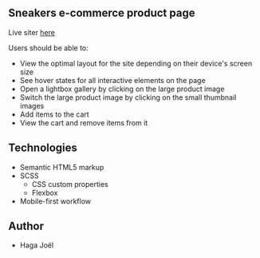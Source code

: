 ## Sneakers e-commerce product page

Live siter [here](https://sneakers-product-page-ecommerce.netlify.app/)

Users should be able to:

- View the optimal layout for the site depending on their device's screen size
- See hover states for all interactive elements on the page
- Open a lightbox gallery by clicking on the large product image
- Switch the large product image by clicking on the small thumbnail images
- Add items to the cart
- View the cart and remove items from it

## Technologies

- Semantic HTML5 markup
- SCSS
  - CSS custom properties
  - Flexbox
- Mobile-first workflow

## Author

- Haga Joël
